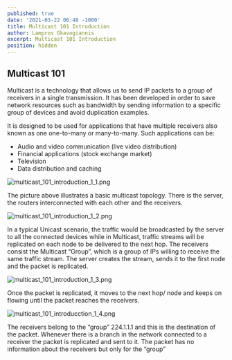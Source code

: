 ```yaml
---
published: true
date: '2021-03-22 06:48 -1000'
title: Multicast 101 Introduction
author: Lampros Gkavogiannis
excerpt: Multicast 101 Introduction
position: hidden
---
```


## Multicast 101

Multicast is a technology that allows us to send IP packets to a group of receivers in a single transmission. It has been developed in order to save network resources such as bandwidth by sending information to a specific group of devices and avoid duplication examples.

It is designed to be used for applications that have multiple receivers also known as one one-to-many or many-to-many. Such applications can be:

- Audio and video communication (live video distribution)
- Financial applications (stock exchange market) 
- Television 
- Data distribution and caching 

![multicast_101_introduction_1_1.png]({{site.baseurl}}/images/multicast_101_introduction_1_1.png)

The picture above illustrates a basic multicast topology. There is the server, the routers interconnected with each other and the receivers.

![multicast_101_introduction_1_2.png]({{site.baseurl}}/images/multicast_101_introduction_1_2.png)

In a typical Unicast scenario, the traffic would be broadcasted by the server to all the connected devices while in Multicast, traffic streams will be replicated on each node to be delivered to the next hop. The receivers consist the Multicast “Group”, which is a group of IPs willing to receive the same traffic stream. The server creates the stream, sends it to the first node and the packet is replicated. 

![multicast_101_introduction_1_3.png]({{site.baseurl}}/images/multicast_101_introduction_1_3.png)

Once the packet is replicated, it moves to the next hop/ node and keeps on flowing until the packet reaches the receivers.

![multicast_101_introducction_1_4.png]({{site.baseurl}}/images/multicast_101_introducction_1_4.png)

The receivers belong to the “group” 224.1.1.1 and this is the destination of the packet. Whenever there is a branch in the network connected to a receiver the packet is replicated and sent to it. The packet has no information about the receivers but only for the “group”
